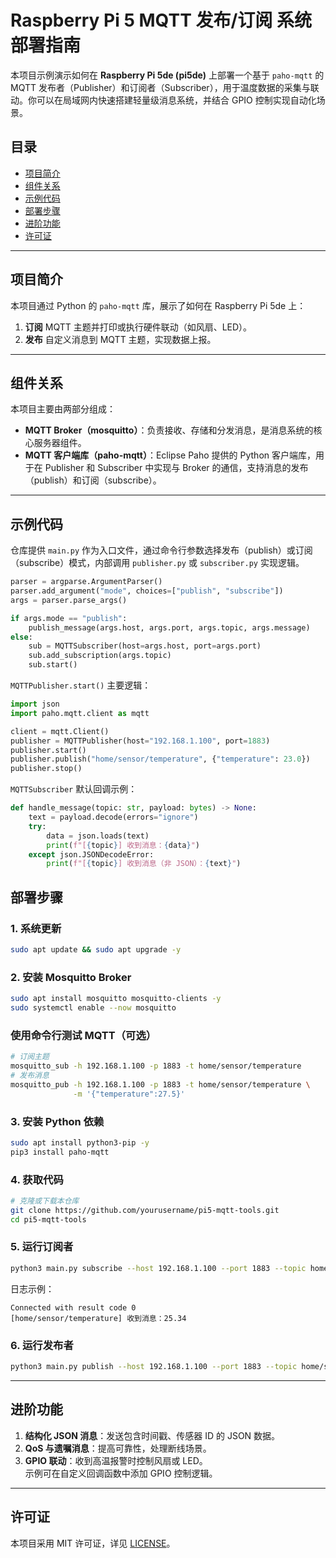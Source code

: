 # Raspberry Pi 5 MQTT 发布/订阅 系统部署指南

本项目示例演示如何在 **Raspberry Pi 5de (pi5de)** 上部署一个基于 `paho-mqtt` 的 MQTT 发布者（Publisher）和订阅者（Subscriber），用于温度数据的采集与联动。你可以在局域网内快速搭建轻量级消息系统，并结合 GPIO 控制实现自动化场景。

## 目录

- [项目简介](#项目简介)
- [组件关系](#组件关系)
- [示例代码](#示例代码)
- [部署步骤](#部署步骤)
- [进阶功能](#进阶功能)
- [许可证](#许可证)

---

## 项目简介

本项目通过 Python 的 `paho-mqtt` 库，展示了如何在 Raspberry Pi 5de 上：

1. **订阅** MQTT 主题并打印或执行硬件联动（如风扇、LED）。
2. **发布** 自定义消息到 MQTT 主题，实现数据上报。

---

## 组件关系

本项目主要由两部分组成：

- **MQTT Broker（mosquitto）**：负责接收、存储和分发消息，是消息系统的核心服务器组件。
- **MQTT 客户端库（paho-mqtt）**：Eclipse Paho 提供的 Python 客户端库，用于在 Publisher 和 Subscriber 中实现与 Broker 的通信，支持消息的发布（publish）和订阅（subscribe）。

---
## 示例代码

仓库提供 `main.py` 作为入口文件，通过命令行参数选择发布（publish）或订阅（subscribe）模式，内部调用 `publisher.py` 或 `subscriber.py` 实现逻辑。

```python
parser = argparse.ArgumentParser()
parser.add_argument("mode", choices=["publish", "subscribe"])
args = parser.parse_args()

if args.mode == "publish":
    publish_message(args.host, args.port, args.topic, args.message)
else:
    sub = MQTTSubscriber(host=args.host, port=args.port)
    sub.add_subscription(args.topic)
    sub.start()
```

`MQTTPublisher.start()` 主要逻辑：

```python
import json
import paho.mqtt.client as mqtt

client = mqtt.Client()
publisher = MQTTPublisher(host="192.168.1.100", port=1883)
publisher.start()
publisher.publish("home/sensor/temperature", {"temperature": 23.0})
publisher.stop()
```

`MQTTSubscriber` 默认回调示例：

```python
def handle_message(topic: str, payload: bytes) -> None:
    text = payload.decode(errors="ignore")
    try:
        data = json.loads(text)
        print(f"[{topic}] 收到消息：{data}")
    except json.JSONDecodeError:
        print(f"[{topic}] 收到消息（非 JSON）：{text}")
```

## 部署步骤

### 1. 系统更新

```bash
sudo apt update && sudo apt upgrade -y
```

### 2. 安装 Mosquitto Broker

```bash
sudo apt install mosquitto mosquitto-clients -y
sudo systemctl enable --now mosquitto
```

### 使用命令行测试 MQTT（可选）
```bash
# 订阅主题
mosquitto_sub -h 192.168.1.100 -p 1883 -t home/sensor/temperature
# 发布消息
mosquitto_pub -h 192.168.1.100 -p 1883 -t home/sensor/temperature \
              -m '{"temperature":27.5}'
```

### 3. 安装 Python 依赖

```bash
sudo apt install python3-pip -y
pip3 install paho-mqtt
```

### 4. 获取代码

```bash
# 克隆或下载本仓库
git clone https://github.com/yourusername/pi5-mqtt-tools.git
cd pi5-mqtt-tools
```

### 5. 运行订阅者

```bash
python3 main.py subscribe --host 192.168.1.100 --port 1883 --topic home/sensor/temperature
```

日志示例：

```
Connected with result code 0
[home/sensor/temperature] 收到消息：25.34
```

### 6. 运行发布者

```bash
python3 main.py publish --host 192.168.1.100 --port 1883 --topic home/sensor/temperature --message '{"temperature": 27.5}'
```

---

## 进阶功能

1. **结构化 JSON 消息**：发送包含时间戳、传感器 ID 的 JSON 数据。
2. **QoS 与遗嘱消息**：提高可靠性，处理断线场景。
3. **GPIO 联动**：收到高温报警时控制风扇或 LED。\
   示例可在自定义回调函数中添加 GPIO 控制逻辑。

---


## 许可证

本项目采用 MIT 许可证，详见 [LICENSE](LICENSE)。

